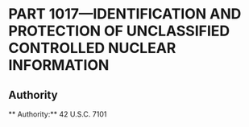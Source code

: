 # PART 1017—IDENTIFICATION AND PROTECTION OF UNCLASSIFIED CONTROLLED NUCLEAR INFORMATION


## Authority

** Authority:** 42 U.S.C. 7101 

